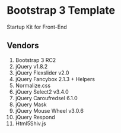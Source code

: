 Bootstrap 3 Template
====

Startup Kit for Front-End

Vendors
---

1. Bootstrap 3 RC2
2. jQuery v1.8.2
3. jQuery Flexslider v2.0
4. jQuery Fancybox 2.1.3 + Helpers
5. Normalize.css
6. jQuery Select2 v3.4.0
7. jQuery Caroufredsel 6.1.0
8. jQuery Mask
9. jQuery Mouse Wheel v3.0.6
10. jQuery Respond
11. Html5Shiv.js